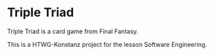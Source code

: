 # Triple Triad

Triple Triad is a card game from Final Fantasy.

This is a HTWG-Konstanz project for the lesson Software Engineering.
